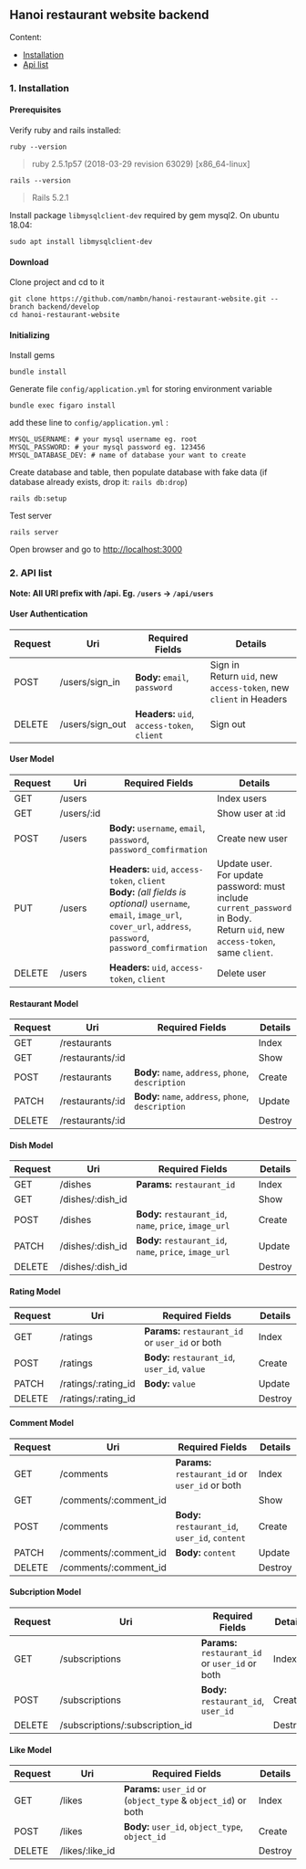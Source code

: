 ## Hanoi restaurant website backend
Content:
- [Installation](#1-Installation)
- [Api list](#2-api-list)

### 1. Installation

#### Prerequisites

Verify ruby and rails installed:
```
ruby --version
```
> ruby 2.5.1p57 (2018-03-29 revision 63029) [x86_64-linux]
```
rails --version
```
> Rails 5.2.1

Install package `libmysqlclient-dev` required by gem mysql2. On ubuntu 18.04:
```
sudo apt install libmysqlclient-dev
```

#### Download
Clone project and cd to it
```
git clone https://github.com/nambn/hanoi-restaurant-website.git --branch backend/develop
cd hanoi-restaurant-website
```

#### Initializing

Install gems
```
bundle install
```
Generate file `config/application.yml` for storing environment variable
```
bundle exec figaro install
```
add these line to `config/application.yml` :
```
MYSQL_USERNAME: # your mysql username eg. root
MYSQL_PASSWORD: # your mysql password eg. 123456
MYSQL_DATABASE_DEV: # name of database your want to create
```
Create database and table, then populate database with fake data (if database already exists, drop it: `rails db:drop`)
```
rails db:setup
```
Test server 
```
rails server
```
Open browser and go to [http://localhost:3000](http://localhost:3000)

### 2. API list

**Note: All URI prefix with /api. Eg. `/users` -> `/api/users`**

#### User Authentication

Request | Uri | Required Fields | Details
--- | --- | --- | ---
POST | /users/sign_in | **Body:** `email`, `password` | Sign in<br>Return `uid`, new `access-token`, new `client` in Headers
DELETE | /users/sign_out | **Headers:** `uid`, `access-token`, `client` | Sign out

#### User Model

Request | Uri | Required Fields | Details
--- | --- | --- | --- 
GET | /users || Index users
GET | /users/:id || Show user at :id
POST | /users | **Body:** `username`, `email`, `password`, `password_comfirmation` | Create new user
PUT | /users | **Headers:** `uid`, `access-token`, `client`<br> **Body:** *(all fields is optional)* `username`, `email`, `image_url`, `cover_url`, `address`, `password`, `password_comfirmation` | Update user.<br>For update password: must include `current_password` in Body.<br>Return `uid`, new `access-token`, same `client`.
DELETE | /users | **Headers:** `uid`, `access-token`, `client` | Delete user

#### Restaurant Model

Request | Uri | Required Fields | Details
--- | --- | --- | --- 
GET | /restaurants | | Index
GET | /restaurants/:id || Show
POST | /restaurants | **Body:** `name`, `address`, `phone`, `description` | Create
PATCH | /restaurants/:id | **Body:** `name`, `address`, `phone`, `description` | Update
DELETE | /restaurants/:id || Destroy

#### Dish Model

Request | Uri | Required Fields | Details
--- | --- | --- | --- 
GET | /dishes | **Params:** `restaurant_id` | Index
GET | /dishes/:dish_id | | Show
POST | /dishes | **Body:** `restaurant_id`, `name`, `price`, `image_url` | Create
PATCH | /dishes/:dish_id | **Body:** `restaurant_id`, `name`, `price`, `image_url` | Update
DELETE | /dishes/:dish_id | | Destroy

#### Rating Model

Request | Uri | Required Fields | Details
--- | --- | --- | --- 
GET | /ratings | **Params:** `restaurant_id` or `user_id` or both | Index
POST | /ratings | **Body:** `restaurant_id`, `user_id`, `value`  | Create
PATCH | /ratings/:rating_id | **Body:** `value` | Update
DELETE | /ratings/:rating_id | | Destroy

#### Comment Model

Request | Uri | Required Fields | Details
--- | --- | --- | --- 
GET | /comments | **Params:** `restaurant_id` or `user_id` or both | Index
GET | /comments/:comment_id | | Show
POST | /comments | **Body:** `restaurant_id`, `user_id`, `content` | Create
PATCH | /comments/:comment_id | **Body:** `content` | Update
DELETE | /comments/:comment_id | | Destroy

#### Subcription Model

Request | Uri | Required Fields | Details
--- | --- | --- | --- 
GET | /subscriptions | **Params:** `restaurant_id` or `user_id` or both | Index
POST | /subscriptions | **Body:** `restaurant_id`, `user_id` | Create
DELETE | /subscriptions/:subscription_id | | Destroy

#### Like Model

Request | Uri | Required Fields | Details
--- | --- | --- | --- 
GET | /likes | **Params:** `user_id` or (`object_type` & `object_id`) or both | Index
POST | /likes | **Body:** `user_id`, `object_type`, `object_id` | Create
DELETE | /likes/:like_id | | Destroy
